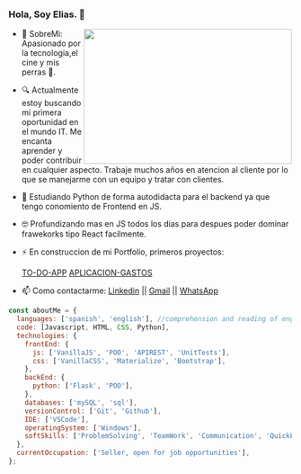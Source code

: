 ### Hola, Soy Elias. 👋

- <img src="https://i.pinimg.com/originals/10/b5/53/10b553debe94c2bf0db01f062cf93308.gif" width="370" height="240" align="right"/> 💬 SobreMi: Apasionado por la tecnologia,el cine y mis perras 🐶.
- 🔍 Actualmente estoy buscando mi primera oportunidad en el mundo IT. Me encanta aprender y poder contribuir en cualquier aspecto. Trabaje muchos años en atencion al cliente por lo que se manejarme con un equipo y tratar con clientes.
- 🐍 Estudiando Python de forma autodidacta para el backend ya que tengo conomiento de Frontend en JS.
- 🤓 Profundizando mas en JS todos los dias para despues poder dominar frawekorks tipo React facilmente.
- ⚡ En construccion de mi Portfolio, primeros proyectos:

  [TO-DO-APP](https://eliasg52.github.io/Proyectos/ToDo-App/)
  [APLICACION-GASTOS](https://miappdegastos.netlify.app/)

- 📫 Como contactarme: [Linkedin](https://www.linkedin.com/in/eliasg52) ||
  [Gmail](mailto:eliasgarcia81@gmail.com) ||
  [WhatsApp](https://api.whatsapp.com/send?phone=541165775596&text=Hola%20como%20estas?%20Apreta%20en%20el%20enlace%20para%20contactarme!)

```javascript
const aboutMe = {
  languages: ['spanish', 'english'], //comprehension and reading of english
  code: [Javascript, HTML, CSS, Python],
  technologies: {
    frontEnd: {
      js: ['VanillaJS', 'POO', 'APIREST', 'UnitTests'],
      css: ['VanillaCSS', 'Materialize', 'Bootstrap'],
    },
    backEnd: {
      python: ['Flask', 'POO'],
    },
    databases: ['mySQL', 'sql'],
    versionControl: ['Git', 'Github'],
    IDE: ['VSCode'],
    operatingSystem: ['Windows'],
    softSkills: ['ProblemSolving', 'TeamWork', 'Communication', 'QuickLearner'],
  },
  currentOccupation: ['Seller, open for job opportunities'],
};
```
